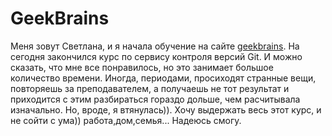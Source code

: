 # GeekBrains
Меня зовут Светлана,  и я начала обучение на сайте [geekbrains](https://gb.ru/ "нажмите для перехода"). 
На сегодня закончился курс по сервису контроля версий Git. И можно сказать, что мне все понравилось, но это занимает большое количество времени. Иногда, периодами, просиходят странные вещи, повторяешь за преподавателем, а получаешь не тот результат и приходится с этим разбираться гораздо дольше, чем расчитывала изначально. Но, вроде, я втянулась)). Хочу выдержать весь этот курс, и не сойти с ума)) работа,дом,семья... Надеюсь смогу.
